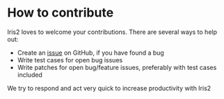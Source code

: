 # How to contribute

Iris2 loves to welcome your contributions. There are several ways to help out:

* Create an [issue](https://github.com/go-iris2/iris2/issues) on GitHub, if you have found a bug
* Write test cases for open bug issues
* Write patches for open bug/feature issues, preferably with test cases included

We try to respond and act very quick to increase productivity with Iris2
